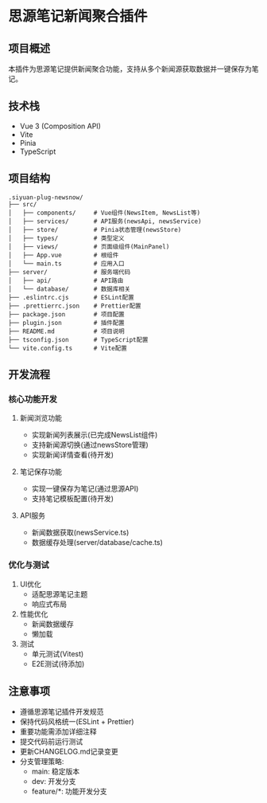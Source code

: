 # 思源笔记新闻聚合插件

## 项目概述

本插件为思源笔记提供新闻聚合功能，支持从多个新闻源获取数据并一键保存为笔记。

## 技术栈

- Vue 3 (Composition API)
- Vite
- Pinia
- TypeScript

## 项目结构

```
.siyuan-plug-newsnow/
├── src/
│   ├── components/     # Vue组件(NewsItem, NewsList等)
│   ├── services/       # API服务(newsApi, newsService)
│   ├── store/          # Pinia状态管理(newsStore)
│   ├── types/          # 类型定义
│   ├── views/          # 页面级组件(MainPanel)
│   ├── App.vue         # 根组件
│   └── main.ts         # 应用入口
├── server/             # 服务端代码
│   ├── api/            # API路由
│   └── database/       # 数据库相关
├── .eslintrc.cjs       # ESLint配置
├── .prettierrc.json    # Prettier配置
├── package.json        # 项目配置
├── plugin.json         # 插件配置
├── README.md           # 项目说明
├── tsconfig.json       # TypeScript配置
└── vite.config.ts      # Vite配置
```

## 开发流程

### 核心功能开发
1. 新闻浏览功能
   - 实现新闻列表展示(已完成NewsList组件)
   - 支持新闻源切换(通过newsStore管理)
   - 实现新闻详情查看(待开发)

2. 笔记保存功能
   - 实现一键保存为笔记(通过思源API)
   - 支持笔记模板配置(待开发)

3. API服务
   - 新闻数据获取(newsService.ts)
   - 数据缓存处理(server/database/cache.ts)

### 优化与测试
1. UI优化
   - 适配思源笔记主题
   - 响应式布局
2. 性能优化
   - 新闻数据缓存
   - 懒加载
3. 测试
   - 单元测试(Vitest)
   - E2E测试(待添加)

## 注意事项

- 遵循思源笔记插件开发规范
- 保持代码风格统一(ESLint + Prettier)
- 重要功能需添加详细注释
- 提交代码前运行测试
- 更新CHANGELOG.md记录变更
- 分支管理策略:
  - main: 稳定版本
  - dev: 开发分支
  - feature/*: 功能开发分支